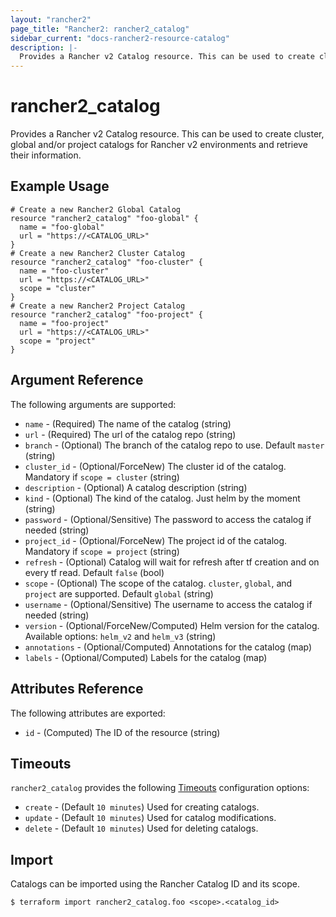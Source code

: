 ```yaml
---
layout: "rancher2"
page_title: "Rancher2: rancher2_catalog"
sidebar_current: "docs-rancher2-resource-catalog"
description: |-
  Provides a Rancher v2 Catalog resource. This can be used to create cluster, global and/or project catalogs for Rancher v2 environments and retrieve their information.
---
```


# rancher2\_catalog

Provides a Rancher v2 Catalog resource. This can be used to create cluster, global and/or project catalogs for Rancher v2 environments and retrieve their information.

## Example Usage

```hcl
# Create a new Rancher2 Global Catalog
resource "rancher2_catalog" "foo-global" {
  name = "foo-global"
  url = "https://<CATALOG_URL>"
}
# Create a new Rancher2 Cluster Catalog
resource "rancher2_catalog" "foo-cluster" {
  name = "foo-cluster"
  url = "https://<CATALOG_URL>"
  scope = "cluster"
}
# Create a new Rancher2 Project Catalog
resource "rancher2_catalog" "foo-project" {
  name = "foo-project"
  url = "https://<CATALOG_URL>"
  scope = "project"
}
```

## Argument Reference

The following arguments are supported:

* `name` - (Required) The name of the catalog (string)
* `url` - (Required) The url of the catalog repo (string)
* `branch` - (Optional) The branch of the catalog repo to use. Default `master` (string)
* `cluster_id` - (Optional/ForceNew) The cluster id of the catalog. Mandatory if `scope = cluster` (string)
* `description` - (Optional) A catalog description (string)
* `kind` - (Optional) The kind of the catalog. Just helm by the moment (string)
* `password` - (Optional/Sensitive) The password to access the catalog if needed (string)
* `project_id` - (Optional/ForceNew) The project id of the catalog. Mandatory if `scope = project` (string)
* `refresh` - (Optional) Catalog will wait for refresh after tf creation and on every tf read. Default `false` (bool)
* `scope` - (Optional) The scope of the catalog. `cluster`, `global`, and `project` are supported. Default `global` (string)
* `username` - (Optional/Sensitive) The username to access the catalog if needed (string)
* `version` - (Optional/ForceNew/Computed) Helm version for the catalog. Available options: `helm_v2` and `helm_v3` (string)
* `annotations` - (Optional/Computed) Annotations for the catalog (map)
* `labels` - (Optional/Computed) Labels for the catalog (map)

## Attributes Reference

The following attributes are exported:

* `id` - (Computed) The ID of the resource (string)

## Timeouts

`rancher2_catalog` provides the following
[Timeouts](https://www.terraform.io/docs/configuration/resources.html#operation-timeouts) configuration options:

- `create` - (Default `10 minutes`) Used for creating catalogs.
- `update` - (Default `10 minutes`) Used for catalog modifications.
- `delete` - (Default `10 minutes`) Used for deleting catalogs.

## Import

Catalogs can be imported using the Rancher Catalog ID and its scope.

```
$ terraform import rancher2_catalog.foo <scope>.<catalog_id>
```
